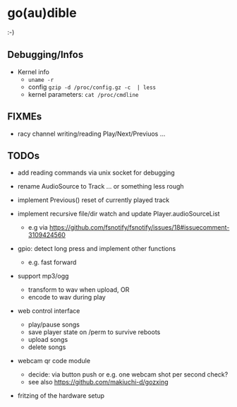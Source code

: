 # go(au)dible

:-)

## Debugging/Infos

* Kernel info
  * `uname -r`
  * config `gzip -d /proc/config.gz -c  | less`
  * kernel parameters: `cat /proc/cmdline`

## FIXMEs

* racy channel writing/reading Play/Next/Previuos ...

## TODOs

* add reading commands via unix socket for debugging
* rename AudioSource to Track ... or something less rough
* implement Previous() reset of currently played track
* implement recursive file/dir watch and update Player.audioSourceList
  * e.g via https://github.com/fsnotify/fsnotify/issues/18#issuecomment-3109424560
* gpio: detect long press and implement other functions
  * e.g. fast forward

* support mp3/ogg
  * transform to wav when upload, OR
  * encode to wav during play
* web control interface
  * play/pause songs
  * save player state on /perm to survive reboots
  * upload songs
  * delete songs
* webcam qr code module
  * decide: via button push or e.g. one webcam shot per second check?
  * see also https://github.com/makiuchi-d/gozxing
* fritzing of the hardware setup

